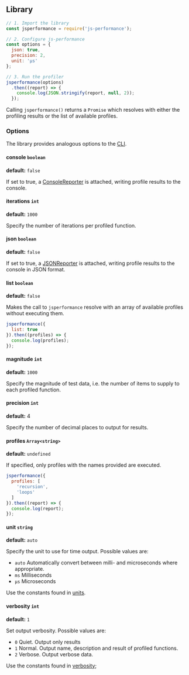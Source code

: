 ## Library

```javascript
// 1. Import the library
const jsperformance = require('js-performance');

// 2. Configure js-performance
const options = {
  json: true,
  precision: 2,
  unit: 'µs'
};

// 3. Run the profiler
jsperformance(options)
  .then((report) => {
    console.log(JSON.stringify(report, null, 2));
  });
```

Calling `jsperformance()` returns a `Promise` which resolves with either the profiling results or the list of available profiles.

### Options

The library provides analogous options to the [CLI](cli.md).

#### console `boolean`

**default:** `false`

If set to true, a [ConsoleReporter](../lib/reporter/console/index.js) is attached, writing profile results to the console.

#### iterations `int`

**default:** `1000`

Specify the number of iterations per profiled function.

#### json `boolean`

**default:** `false`

If set to true, a [JSONReporter](../lib/reporter/json/index.js) is attached, writing profile results to the console in JSON format.

#### list `boolean`

**default:** `false`

Makes the call to `jsperformance` resolve with an array of available profiles without executing them.

```javascript
jsperformance({
  list: true
}).then((profiles) => {
  console.log(profiles);
});
```

#### magnitude `int`

**default:** `1000`

Specify the magnitude of test data, i.e. the number of items to supply to each profiled function.

#### precision `int`

**default:** 4

Specify the number of decimal places to output for results.

#### profiles `Array<string>`

**default:** `undefined`

If specified, only profiles with the names provided are executed.

```javascript
jsperformance({
  profiles: [
    'recursion',
    'loops'
  ]
}).then((report) => {
  console.log(report);
});
```

#### unit `string`

**default:** `auto`

Specify the unit to use for time output. Possible values are:

* `auto`  Automatically convert between milli- and microseconds where appropriate.
* `ms`    Milliseconds
* `µs`    Microseconds

Use the constants found in [units](../lib/support/units/index.js).

#### verbosity `int`

**default:** `1`

Set output verbosity. Possible values are:

* `0` Quiet. Output only results
* `1` Normal. Output name, description and result of profiled functions.
* `2` Verbose. Output verbose data.

Use the constants found in [verbosity](../lib/support/verbosity/index.js);

